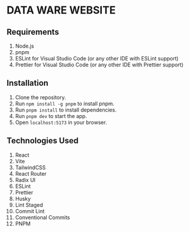 # DATA WARE WEBSITE

## Requirements

1. Node.js
2. pnpm
3. ESLint for Visual Studio Code (or any other IDE with ESLint support)
4. Prettier for Visual Studio Code (or any other IDE with Prettier support)

## Installation

1. Clone the repository.
2. Run `npm install -g pnpm` to install pnpm.
3. Run `pnpm install` to install dependencies.
4. Run `pnpm dev` to start the app.
5. Open `localhost:5173` in your browser.

## Technologies Used

1. React
2. Vite
3. TailwindCSS
4. React Router
5. Radix UI
6. ESLint
7. Prettier
8. Husky
9. Lint Staged
10. Commit Lint
11. Conventional Commits
12. PNPM
